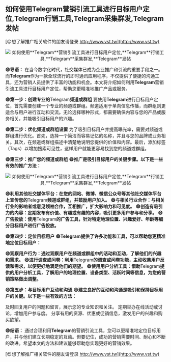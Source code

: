 ## **如何使用**Telegram**营销引流工具进行目标用户定位,**Telegram**行销工具,**Telegram**采集群发,**Telegram**发帖**

[😍想了解推广相关软件的朋友请登录 http://www.vst.tw](http://www.vst.tw)

 <center><img src="https://vst.tw/MP4/tuiguang/png/7.png" alt="如何使用**Telegram**营销引流工具进行目标用户定位,**Telegram**行销工具,**Telegram**采集群发,**Telegram**发帖"></center>

**😄导语：**
在当今数字化时代，社交媒体已成为企业推广和引流的重要手段之一。而**Telegram**作为一款全球流行的即时通讯应用程序，不仅提供了便捷的沟通工具，还为营销人员提供了丰富的功能和机会。本文将介绍如何利用**Telegram**营销引流工具进行目标用户定位，帮助您更精准地推广产品或服务。

**😄第一步：创建专业的**Telegram**频道或群组**
要使用**Telegram**进行目标用户定位，首先需要创建一个专业的频道或群组。频道适用于单向信息传播，而群组则更适合与用户进行互动和交流。无论选择哪种形式，都需要确保内容与您的产品或服务相关，并能吸引目标用户的兴趣。

**😄第二步：优化频道或群组设置**
为了吸引目标用户并提高曝光率，需要对频道或群组进行优化。首先，选择一个简洁而容易记忆的名称，并且与您的品牌或业务相关。其次，在频道或群组描述中清楚地说明您提供的价值和内容。最后，添加标签（Tags）以增加搜索可见性，这样用户就能更容易找到您的频道或群组。

**😄第三步：推广您的频道或群组**
**😄推广是吸引目标用户的关键步骤。以下是一些有效的推广方法：**

 <center><img src="https://vst.tw/MP4/tuiguang/png/3.png" alt="如何使用**Telegram**营销引流工具进行目标用户定位,**Telegram**行销工具,**Telegram**采集群发,**Telegram**发帖"></center>

**😄利用其他社交媒体平台：在您的网站、微博、微信公众号等其他社交媒体平台上宣传您的**Telegram**频道或群组，并鼓励用户加入。**
**😄与相关行业合作：与相关行业的影响者或意见领袖合作，互相推广，扩大影响力和可见度。**
**😄创造有吸引力的内容：定期发布有价值、有趣或有趣的内容，吸引更多用户参与和分享。**
**😄广告投放：使用**Telegram**的广告工具，针对特定地理位置、兴趣爱好、年龄等细分目标用户进行广告投放。**

**😄第四步：定位目标用户**
**😄**Telegram**提供了许多功能和工具，可以帮助您更精准地定位目标用户：**

**😄观察用户行为：通过观察用户在频道或群组中的活动和互动，了解他们的兴趣和需求。**
**😄进行调查或问卷：利用**Telegram**的调查或问卷功能，主动收集用户反馈和需求，以便更好地满足他们的期望。**
**😄使用用户分析工具：借助**Telegram**提供的用户分析工具，了解用户的地理位置、设备类型、活跃时间等信息，为您的营销策略做出调整。**

**😄第五步：与目标用户互动和沟通**
**😄建立良好的互动和沟通是吸引和保持目标用户的关键。以下是一些有效的方法：**

及时回复用户的问题和留言，展示您的专业知识和关注。
定期举办在线活动或讨论，增加用户参与度。
分享有用的资源、优惠或促销信息，激发用户的兴趣和购买欲望。

**😄结语：**
通过合理利用**Telegram**的营销引流工具，您可以更精准地定位目标用户，并与他们建立长期稳定的互动。但要记住，成功的营销需要时间、耐心和不断的改进。希望本文的方法和建议能够帮助您实现更好的营销效果。

[😍想了解推广相关软件的朋友请登录 http://www.vst.tw](http://www.vst.tw)



